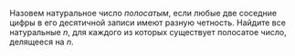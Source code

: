 Назовем натуральное число *полосатым*, если любые две соседние цифры в его десятичной записи имеют разную четность. Найдите все натуральные $n$, для каждого из которых существует полосатое число, делящееся на $n$.
